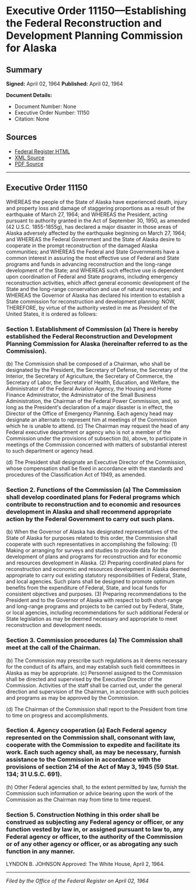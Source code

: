 # Executive Order 11150—Establishing the Federal Reconstruction and Development Planning Commission for Alaska

## Summary

**Signed:** April 02, 1964
**Published:** April 02, 1964

**Document Details:**
- Document Number: None
- Executive Order Number: 11150
- Citation: None

## Sources
- [Federal Register HTML](https://www.presidency.ucsb.edu/documents/executive-order-11150-establishing-the-federal-reconstruction-and-development-planning)
- [XML Source](None)
- [PDF Source](None)

---

## Executive Order 11150

WHEREAS the people of the State of Alaska have experienced death, injury and property loss and damage of staggering proportions as a result of the earthquake of March 27, 1964; and
WHEREAS the President, acting pursuant to authority granted in the Act of September 30, 1950, as amended (42 U.S.C. 1855-1855g), has declared a major disaster in those areas of Alaska adversely affected by the earthquake beginning on March 27, 1964; and
WHEREAS the Federal Government and the State of Alaska desire to cooperate in the prompt reconstruction of the damaged Alaska communities; and
WHEREAS the Federal and State Governments have a common interest in assuring the most effective use of Federal and State programs and funds in advancing reconstruction and the long-range development of the State; and
WHEREAS such effective use is dependent upon coordination of Federal and State programs, including emergency reconstruction activities, which affect general economic development of the State and the long-range conservation and use of natural resources; and
WHEREAS the Governor of Alaska has declared his intention to establish a State commission for reconstruction and development planning:
NOW, THEREFORE, by virtue of the authority vested in me as President of the United States, it is ordered as follows:
### Section 1. Establishment of Commission (a) There is hereby established the Federal Reconstruction and Development Planning Commission for Alaska (hereinafter referred to as the Commission).

(b) The Commission shall be composed of a Chairman, who shall be designated by the President, the Secretary of Defense, the Secretary of the Interior, the Secretary of Agriculture, the Secretary of Commerce, the Secretary of Labor, the Secretary of Health, Education, and Welfare, the Administrator of the Federal Aviation Agency, the Housing and Home Finance Administrator, the Administrator of the Small Business Administration, the Chairman of the Federal Power Commission, and, so long as the President's declaration of a major disaster is in effect, the Director of the Office of Emergency Planning. Each agency head may designate an alternate to represent him at meetings of the Commission which he is unable to attend.
(c) The Chairman may request the head of any Federal executive department or agency who is not a member of the Commission under the provisions of subsection (b), above, to participate in meetings of the Commission concerned with matters of substantial interest to such department or agency head.

(d) The President shall designate an Executive Director of the Commission, whose compensation shall be fixed in accordance with the standards and procedures of the Classification Act of 1949, as amended.
### Section 2. Functions of the Commission (a) The Commission shall develop coordinated plans for Federal programs which contribute to reconstruction and to economic and resources development in Alaska and shall recommend appropriate action by the Federal Government to carry out such plans.

(b) When the Governor of Alaska has designated representatives of the State of Alaska for purposes related to this order, the Commission shall cooperate with such representatives in accomplishing the following:
    (1) Making or arranging for surveys and studies to provide data for the development of plans and programs for reconstruction and for economic and resources development in Alaska.
    (2) Preparing coordinated plans for reconstruction and economic and resources development in Alaska deemed appropriate to carry out existing statutory responsibilities of Federal, State, and local agencies. Such plans shall be designed to promote optimum benefits from the expenditure of Federal, State, and local funds for consistent objectives and purposes.
    (3) Preparing recommendations to the President and to the Governor of Alaska with respect to both short-range and long-range programs and projects to be carried out by Federal, State, or local agencies, including recommendations for such additional Federal or State legislation as may be deemed necessary and appropriate to meet reconstruction and development needs.
### Section 3. Commission procedures (a) The Commission shall meet at the call of the Chairman.

(b) The Commission may prescribe such regulations as it deems necessary for the conduct of its affairs, and may establish such field committees in Alaska as may be appropriate.
(c) Personnel assigned to the Commission shall be directed and supervised by the Executive Director of the Commission. Activities of the staff shall be carried out, under the general direction and supervision of the Chairman, in accordance with such policies and programs as may be approved by the Commission.

(d) The Chairman of the Commission shall report to the President from time to time on progress and accomplishments.
### Section 4. Agency cooperation (a) Each Federal agency represented on the Commission shall, consonant with law, cooperate with the Commission to expedite and facilitate its work. Each such agency shall, as may be necessary, furnish assistance to the Commission in accordance with the provisions of section 214 of the Act of May 3, 1945 (59 Stat. 134; 31 U.S.C. 691).

(h) Other Federal agencies shall, to the extent permitted by law, furnish the Commission such information or advice bearing upon the work of the Commission as the Chairman may from time to time request.
### Section 5. Construction Nothing in this order shall be construed as subjecting any Federal agency or officer, or any function vested by law in, or assigned pursuant to law to, any Federal agency or officer, to the authority of the Commission or of any other agency or officer, or as abrogating any such function in any manner.

LYNDON B. JOHNSON
Approved:
The White House,
April 2, 1964.

---

*Filed by the Office of the Federal Register on April 02, 1964*
